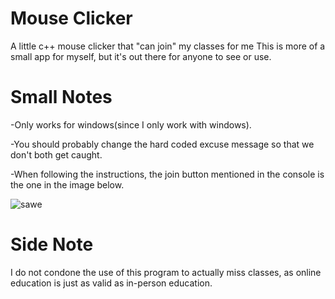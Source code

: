 # Mouse Clicker
 A little c++ mouse clicker that "can join" my classes for me
 This is more of a small app for myself, but it's out there for anyone to see or use.
# Small Notes
 -Only works for windows(since I only work with windows). 
 
 -You should probably change the hard coded excuse message so that we don't both get caught.
 
 -When following the instructions, the join button mentioned in the console is the one in the image below.
 
 ![sawe](https://user-images.githubusercontent.com/78666890/116772460-8c6ca200-aa4f-11eb-92e6-fa2065e320ed.PNG)
 
# Side Note
 I do not condone the use of this program to actually miss classes, as online education is just as valid as in-person education.
 
